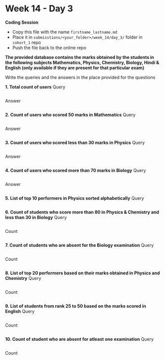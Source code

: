 # Week 14 - Day 3

**Coding Session**

- Copy  this file with the name `firstname_lastname.md`
- Place it in `submisstions/<your_folder>/week_14/day_3/` folder in `cohort_1` repo
- Push the file back to the online repo

**The provided database contains the marks obtained by the students in the following subjects Mathematics, Physics, Chemistry, Biology, Hindi & English (only available if they are present for that particular exam)**

Write the queries and the answers in the place provided for the questions

**1. Total count of users**
Query
```

```
Answer
```

```

**2. Count of users who scored 50 marks in Mathematics**
Query
```

```
Answer
```

```
**3. Count of users who scored less than 30 marks in Physics**
Query
```

```
Answer
```

```
**4. Count of users who scored more than 70 marks in Biology**
Query
```

```
Answer
```

```
**5. List of top 10 performers in Physics sorted alphabetically**
Query
```

```
**6. Count of students who score more than 80 in Physics & Chemistry and less than 30 in Biology**
Query
```

```
Count
```

```
**7. Count of students who are absent for the Biology examination**
Query
```

```
Count
```

```

**8. List of top 20 performers based on their marks obtained in Physics and Chemistry**
Query
```

```
Count
```

```
**9. List of students from rank 25 to 50 based on the marks scored in English**
Query
```

```
Count
```

```
**10. Count of student who are absent for atleast one examination**
Query
```

```
Count
```

```